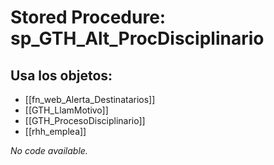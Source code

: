 # Stored Procedure: sp_GTH_Alt_ProcDisciplinario

## Usa los objetos:
- [[fn_web_Alerta_Destinatarios]]
- [[GTH_LlamMotivo]]
- [[GTH_ProcesoDisciplinario]]
- [[rhh_emplea]]

*No code available.*
